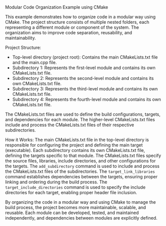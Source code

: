Modular Code Organization Example using CMake

This example demonstrates how to organize code in a modular way using CMake. The project structure consists of multiple nested folders, each representing a different module or component of the system. The organization aims to improve code separation, reusability, and maintainability.

Project Structure:
- Top-level directory (project root): Contains the main CMakeLists.txt file and the main.cpp file.
- Subdirectory 1: Represents the first-level module and contains its own CMakeLists.txt file.
- Subdirectory 2: Represents the second-level module and contains its own CMakeLists.txt file.
- Subdirectory 3: Represents the third-level module and contains its own CMakeLists.txt file.
- Subdirectory 4: Represents the fourth-level module and contains its own CMakeLists.txt file.

The CMakeLists.txt files are used to define the build configurations, targets, and dependencies for each module. The higher-level CMakeLists.txt files include and process the CMakeLists.txt files of their respective subdirectories.

How it Works:
The main CMakeLists.txt file in the top-level directory is responsible for configuring the project and defining the main target (executable). Each subdirectory contains its own CMakeLists.txt file, defining the targets specific to that module. The CMakeLists.txt files specify the source files, libraries, include directories, and other configurations for the targets. The `add_subdirectory` command is used to include and process the CMakeLists.txt files of the subdirectories. The `target_link_libraries` command establishes dependencies between the targets, ensuring proper linking and ordering during the build process. The `target_include_directories` command is used to specify the include directories for each target, enabling proper header file inclusion. 

By organizing the code in a modular way and using CMake to manage the build process, the project becomes more maintainable, scalable, and reusable. Each module can be developed, tested, and maintained independently, and dependencies between modules are explicitly defined.